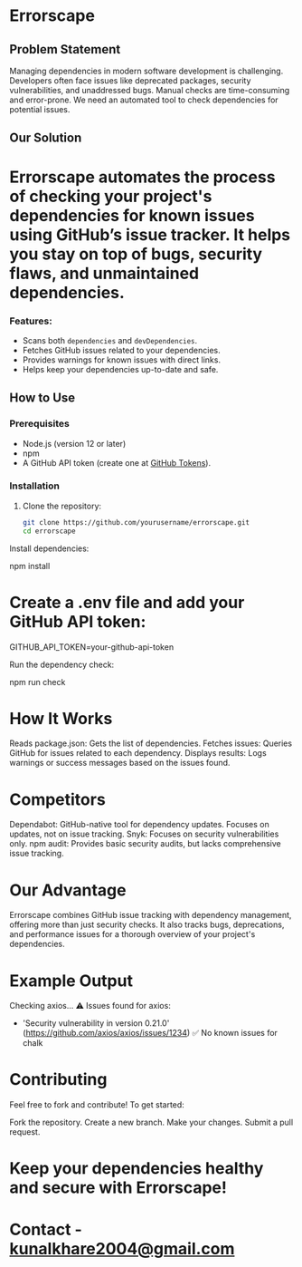 # Errorscape

## Problem Statement

Managing dependencies in modern software development is challenging. Developers often face issues like deprecated packages, security vulnerabilities, and unaddressed bugs. Manual checks are time-consuming and error-prone. We need an automated tool to check dependencies for potential issues.

## Our Solution

# **Errorscape** automates the process of checking your project's dependencies for known issues using GitHub’s issue tracker. It helps you stay on top of bugs, security flaws, and unmaintained dependencies.

### Features:
- Scans both `dependencies` and `devDependencies`.
- Fetches GitHub issues related to your dependencies.
- Provides warnings for known issues with direct links.
- Helps keep your dependencies up-to-date and safe.

## How to Use

### Prerequisites

- Node.js (version 12 or later)
- npm
- A GitHub API token (create one at [GitHub Tokens](https://github.com/settings/tokens)).

### Installation

1. Clone the repository:
   ```bash
   git clone https://github.com/yourusername/errorscape.git
   cd errorscape
Install dependencies:

npm install
# Create a .env file and add your GitHub API token:

GITHUB_API_TOKEN=your-github-api-token

Run the dependency check:

npm run check

# How It Works

Reads package.json: Gets the list of dependencies.
Fetches issues: Queries GitHub for issues related to each dependency.
Displays results: Logs warnings or success messages based on the issues found.

# Competitors

Dependabot: GitHub-native tool for dependency updates. Focuses on updates, not on issue tracking.
Snyk: Focuses on security vulnerabilities only.
npm audit: Provides basic security audits, but lacks comprehensive issue tracking.

# Our Advantage
Errorscape combines GitHub issue tracking with dependency management, offering more than just security checks. It also tracks bugs, deprecations, and performance issues for a thorough overview of your project's dependencies.

# Example Output

Checking axios...
⚠️ Issues found for axios:
- 'Security vulnerability in version 0.21.0' (https://github.com/axios/axios/issues/1234)
✅ No known issues for chalk

# Contributing
Feel free to fork and contribute! To get started:

Fork the repository.
Create a new branch.
Make your changes.
Submit a pull request.

# **Keep your dependencies healthy and secure with Errorscape!**

# Contact - kunalkhare2004@gmail.com
